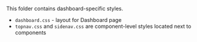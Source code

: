 This folder contains dashboard-specific styles.

- `dashboard.css` - layout for Dashboard page
- `topnav.css` and `sidenav.css` are component-level styles located next to components
